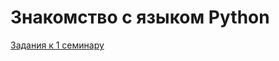 # Знакомство c языком Python

  [Задания к 1 семинару](https://github.com/donabilardo/python_gb/tree/lesson1/lesson1 "Перейти в каталог семинара")

